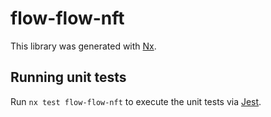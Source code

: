 # flow-flow-nft

This library was generated with [Nx](https://nx.dev).

## Running unit tests

Run `nx test flow-flow-nft` to execute the unit tests via [Jest](https://jestjs.io).
